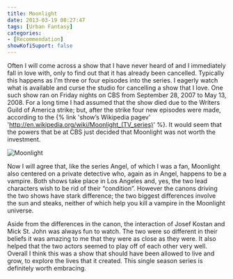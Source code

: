 ```yaml
---
title: Moonlight
date: 2013-03-19 08:27:47
tags: [Urban Fantasy]
categories: 
- [Recommendation]
showKofiSuport: false
---
```

Often I will come across a show that I have never heard of and I immediately fall in love with, only to find out that it has already been cancelled.  Typically this happens as I’m three or four episodes into the series.  <!-- more -->I eagerly watch what is available and curse the studio for cancelling a show that I love.  One such show ran on Friday nights on CBS from September 28, 2007 to May 13, 2008.  For a long time I had assumed that the show died due to the Writers Guild of America strike; but, after the strike four new episodes were made, according to the {% link 'show’s Wikipedia pagev' 'http://en.wikipedia.org/wiki/Moonlight_(TV_series)' %}.  It would seem that the powers that be at CBS just decided that Moonlight was not worth the investment.

<div class="embedded-image-right">

![Moonlight](./moonlight.jpg)

</div>

Now I will agree that, like the series Angel, of which I was a fan, Moonlight also centered on a private detective who, again as in Angel, happens to be a vampire.  Both shows take place in Los Angeles and, yes,  the two lead characters wish to be rid of their “condition”.  However the canons driving the two shows have stark difference; the two biggest differences involve the sun and steaks, neither of which help you kill a vampire in the Moonlight universe. 

Aside from the differences in the canon, the interaction of Josef Kostan and Mick St. John was always fun to watch.  The two were so different in their beliefs it was amazing to me that they were as close as they were.  It also helped that the two actors seemed to play off of each other very well.  Overall I think this was a show that should have been allowed to live and grow, to explore the lives that it created.  This single season series is definitely worth embracing.